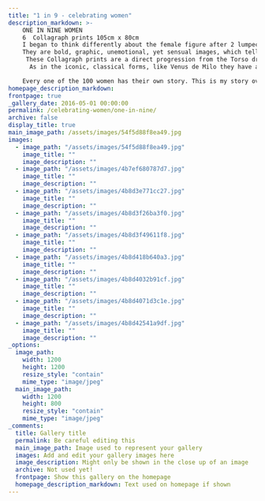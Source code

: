 ```yaml
---
title: "1 in 9 - celebrating women"
description_markdown: >-
    ONE IN NINE WOMEN
    6  Collagraph prints 105cm x 80cm
    I began to think differently about the female figure after 2 lumpectomies that resulted in a mastectomy.
    They are bold, graphic, unemotional, yet sensual images, which tell my story of breast cancer.
     These Collagraph prints are a direct progression from the Torso drawings.
      As in the iconic, classical forms, like Venus de Milo they have a beauty despite their missing parts.

    Every one of the 100 women has their own story. This is my story over the last year,
homepage_description_markdown: 
frontpage: true
_gallery_date: 2016-05-01 00:00:00
permalink: /celebrating-women/one-in-nine/
archive: false
display_title: true
main_image_path: /assets/images/54f5d88f8ea49.jpg
images:
  - image_path: "/assets/images/54f5d88f8ea49.jpg"
    image_title: ""
    image_description: ""
  - image_path: "/assets/images/4b7ef680787d7.jpg"
    image_title: ""
    image_description: ""
  - image_path: "/assets/images/4b8d3e771cc27.jpg"
    image_title: ""
    image_description: ""
  - image_path: "/assets/images/4b8d3f26ba3f0.jpg"
    image_title: ""
    image_description: ""
  - image_path: "/assets/images/4b8d3f49611f8.jpg"
    image_title: ""
    image_description: ""
  - image_path: "/assets/images/4b8d418b640a3.jpg"
    image_title: ""
    image_description: ""
  - image_path: "/assets/images/4b8d4032b91cf.jpg"
    image_title: ""
    image_description: ""
  - image_path: "/assets/images/4b8d4071d3c1e.jpg"
    image_title: ""
    image_description: ""
  - image_path: "/assets/images/4b8d42541a9df.jpg"
    image_title: ""
    image_description: ""
_options:
  image_path:
    width: 1200
    height: 1200
    resize_style: "contain"
    mime_type: "image/jpeg"
  main_image_path:
    width: 1200
    height: 800
    resize_style: "contain"
    mime_type: "image/jpeg"
_comments:
  title: Gallery title
  permalink: Be careful editing this
  main_image_path: Image used to represent your gallery
  images: Add and edit your gallery images here
  image_description: Might only be shown in the close up of an image
  archive: Not used yet!
  frontpage: Show this gallery on the homepage
  homepage_description_markdown: Text used on homepage if shown
---
```

